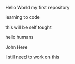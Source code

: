 Hello World
my first repository

learning to code

this will be self tought

hello humans

John Here

I still need to work on this



